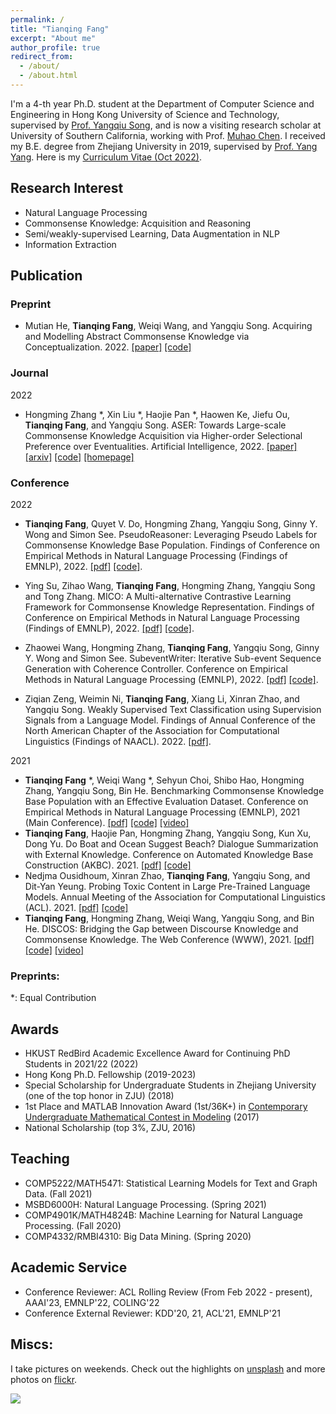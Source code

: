 ```yaml
---
permalink: /
title: "Tianqing Fang"
excerpt: "About me"
author_profile: true
redirect_from: 
  - /about/
  - /about.html
---
```


I'm a 4-th year Ph.D. student at the Department of Computer Science and Engineering in Hong Kong University of Science and Technology, supervised by [Prof. Yangqiu Song](https://cse.hkust.edu.hk/~yqsong/), and is now a visiting research scholar at University of Southern California, working with Prof. [Muhao Chen](https://muhaochen.github.io/). I received my B.E. degree from Zhejiang University in 2019, supervised by [Prof. Yang Yang](http://yangy.org/). Here is my [Curriculum Vitae (Oct 2022)](http://fangtq.com/files/tianqing_CV.pdf).

Research Interest
------
- Natural Language Processing
- Commonsense Knowledge: Acquisition and Reasoning
- Semi/weakly-supervised Learning, Data Augmentation in NLP
- Information Extraction

Publication
------

### Preprint

- Mutian He, **Tianqing Fang**, Weiqi Wang, and Yangqiu Song. Acquiring and Modelling Abstract Commonsense Knowledge via Conceptualization. 2022. [\[paper\]](https://arxiv.org/pdf/2206.01532.pdf) [\[code\]](https://github.com/HKUST-KnowComp/atomic-conceptualization)

### Journal

2022

- Hongming Zhang *, Xin Liu *, Haojie Pan *, Haowen Ke, Jiefu Ou, **Tianqing Fang**, and Yangqiu Song. ASER: Towards Large-scale Commonsense Knowledge Acquisition via Higher-order Selectional Preference over Eventualities. Artificial Intelligence, 2022. [\[paper\]](https://www.sciencedirect.com/science/article/pii/S0004370222000807) [\[arxiv\]](https://arxiv.org/abs/2104.02137) [\[code\]](https://github.com/HKUST-KnowComp/ASER) [\[homepage\]](https://hkust-knowcomp.github.io/ASER)


### Conference

2022

- **Tianqing Fang**, Quyet V. Do, Hongming Zhang, Yangqiu Song, Ginny Y. Wong and Simon See. PseudoReasoner: Leveraging Pseudo Labels for Commonsense Knowledge Base Population. Findings of Conference on Empirical Methods in Natural Language Processing (Findings of EMNLP), 2022. [\[pdf\]](https://arxiv.org/abs/2210.07988) [\[code\]](https://github.com/HKUST-KnowComp/PseudoReasoner).

-  Ying Su, Zihao Wang, **Tianqing Fang**, Hongming Zhang, Yangqiu Song and Tong Zhang. MICO: A Multi-alternative Contrastive Learning Framework for Commonsense Knowledge Representation. Findings of Conference on Empirical Methods in Natural Language Processing (Findings of EMNLP), 2022. [\[pdf\]](https://arxiv.org/abs/2210.07570) [\[code\]](https://github.com/HKUST-KnowComp/MICO).

- Zhaowei Wang, Hongming Zhang, **Tianqing Fang**, Yangqiu Song, Ginny Y. Wong and Simon See. SubeventWriter: Iterative Sub-event Sequence Generation with Coherence Controller. Conference on Empirical Methods in Natural Language Processing (EMNLP), 2022. [\[pdf\]](https://arxiv.org/abs/2210.06694) [\[code\]](https://github.com/HKUST-KnowComp/SubeventWriter).

- Ziqian Zeng, Weimin Ni, **Tianqing Fang**, Xiang Li, Xinran Zhao, and Yangqiu Song. Weakly Supervised Text Classification using Supervision Signals from a Language Model. Findings of Annual Conference of the North American Chapter of the Association for Computational Linguistics (Findings of NAACL). 2022. [\[pdf\]](https://arxiv.org/pdf/2205.06604.pdf).

2021

- **Tianqing Fang** *, Weiqi Wang *, Sehyun Choi, Shibo Hao, Hongming Zhang, Yangqiu Song, Bin He. Benchmarking Commonsense Knowledge Base Population with an Effective Evaluation Dataset. Conference on Empirical Methods in Natural Language Processing (EMNLP), 2021 (Main Conference). [\[pdf\]](https://arxiv.org/abs/2109.07679) [\[code\]](https://github.com/HKUST-KnowComp/CSKB-Population) [\[video\]](https://www.youtube.com/watch?v=5pLLHaPrx-I)
- **Tianqing Fang**, Haojie Pan, Hongming Zhang, Yangqiu Song, Kun Xu, Dong Yu. Do Boat and Ocean Suggest Beach? Dialogue Summarization with External Knowledge. Conference on Automated Knowledge Base Construction (AKBC). 2021. [\[pdf\]](https://www.akbc.ws/2021/papers/AJKd0iIFMDc) [\[code\]](https://github.com/HKUST-KnowComp/CODC-Dialogue-Summarization)
- Nedjma Ousidhoum, Xinran Zhao, **Tianqing Fang**, Yangqiu Song, and Dit-Yan Yeung. Probing Toxic Content in Large Pre-Trained Language Models. Annual Meeting of the Association for Computational Linguistics (ACL). 2021. [\[pdf\]](https://github.com/HKUST-KnowComp/Probing_toxicity_in_PTLMs/blob/main/probing_toxic_content_acl2021.pdf) [\[code\]](https://github.com/HKUST-KnowComp/Probing_toxicity_in_PTLMs)
- **Tianqing Fang**, Hongming Zhang, Weiqi Wang, Yangqiu Song, and Bin He. DISCOS: Bridging the Gap between Discourse Knowledge and Commonsense Knowledge. The Web Conference (WWW), 2021. [\[pdf\]](https://arxiv.org/abs/2101.00154) [\[code\]](https://github.com/HKUST-KnowComp/DISCOS-commonsense) [\[video\]](https://www.youtube.com/watch?v=Ogzyf8gj5IM&t=1s)

### Preprints:

*: Equal Contribution

Awards
------
- HKUST RedBird Academic Excellence Award for Continuing PhD Students in 2021/22 (2022)
- Hong Kong Ph.D. Fellowship (2019-2023)
- Special Scholarship for Undergraduate Students in Zhejiang University (one of the top honor in ZJU) (2018)
- 1st Place and MATLAB Innovation Award (1st/36K+) in [Contemporary Undergraduate Mathematical Contest in Modeling](http://en.mcm.edu.cn/) (2017)
- National Scholarship (top 3%, ZJU, 2016)


Teaching
------
- COMP5222/MATH5471: Statistical Learning Models for Text and Graph Data. (Fall 2021)
- MSBD6000H: Natural Language Processing. (Spring 2021)
- COMP4901K/MATH4824B: Machine Learning for Natural Language Processing. (Fall 2020)
- COMP4332/RMBI4310: Big Data Mining. (Spring 2020)

Academic Service
------
- Conference Reviewer: ACL Rolling Review (From Feb 2022 - present), AAAI'23, EMNLP'22, COLING'22
- Conference External Reviewer: KDD'20, 21, ACL'21, EMNLP'21

Miscs:
-----
I take pictures on weekends. Check out the highlights on [unsplash](https://unsplash.com/@fangtq229) and more photos on [flickr](https://www.flickr.com/photos/193147267@N02/albums).


<a href="https://clustrmaps.com/site/1am85"  title="Visit tracker" style="width: 250px"><img src="//www.clustrmaps.com/map_v2.png?d=1rGYEOu6BaCxnSv3lwCWOBjlq9pFF_8iT_upuStA-JY&cl=ffffff" /></a>

<!-- 

A data-driven personal website
======
Like many other Jekyll-based GitHub Pages templates, academicpages makes you separate the website's content from its form. The content & metadata of your website are in structured markdown files, while various other files constitute the theme, specifying how to transform that content & metadata into HTML pages. You keep these various markdown (.md), YAML (.yml), HTML, and CSS files in a public GitHub repository. Each time you commit and push an update to the repository, the [GitHub pages](https://pages.github.com/) service creates static HTML pages based on these files, which are hosted on GitHub's servers free of charge.

Many of the features of dynamic content management systems (like Wordpress) can be achieved in this fashion, using a fraction of the computational resources and with far less vulnerability to hacking and DDoSing. You can also modify the theme to your heart's content without touching the content of your site. If you get to a point where you've broken something in Jekyll/HTML/CSS beyond repair, your markdown files describing your talks, publications, etc. are safe. You can rollback the changes or even delete the repository and start over -- just be sure to save the markdown files! Finally, you can also write scripts that process the structured data on the site, such as [this one](https://github.com/academicpages/academicpages.github.io/blob/master/talkmap.ipynb) that analyzes metadata in pages about talks to display [a map of every location you've given a talk](https://academicpages.github.io/talkmap.html).

Getting started
======
1. Register a GitHub account if you don't have one and confirm your e-mail (required!)
1. Fork [this repository](https://github.com/academicpages/academicpages.github.io) by clicking the "fork" button in the top right. 
1. Go to the repository's settings (rightmost item in the tabs that start with "Code", should be below "Unwatch"). Rename the repository "[your GitHub username].github.io", which will also be your website's URL.
1. Set site-wide configuration and create content & metadata (see below -- also see [this set of diffs](http://archive.is/3TPas) showing what files were changed to set up [an example site](https://getorg-testacct.github.io) for a user with the username "getorg-testacct")
1. Upload any files (like PDFs, .zip files, etc.) to the files/ directory. They will appear at https://[your GitHub username].github.io/files/example.pdf.  
1. Check status by going to the repository settings, in the "GitHub pages" section

Site-wide configuration
------
The main configuration file for the site is in the base directory in [_config.yml](https://github.com/academicpages/academicpages.github.io/blob/master/_config.yml), which defines the content in the sidebars and other site-wide features. You will need to replace the default variables with ones about yourself and your site's github repository. The configuration file for the top menu is in [_data/navigation.yml](https://github.com/academicpages/academicpages.github.io/blob/master/_data/navigation.yml). For example, if you don't have a portfolio or blog posts, you can remove those items from that navigation.yml file to remove them from the header. 

Create content & metadata
------
For site content, there is one markdown file for each type of content, which are stored in directories like _publications, _talks, _posts, _teaching, or _pages. For example, each talk is a markdown file in the [_talks directory](https://github.com/academicpages/academicpages.github.io/tree/master/_talks). At the top of each markdown file is structured data in YAML about the talk, which the theme will parse to do lots of cool stuff. The same structured data about a talk is used to generate the list of talks on the [Talks page](https://academicpages.github.io/talks), each [individual page](https://academicpages.github.io/talks/2012-03-01-talk-1) for specific talks, the talks section for the [CV page](https://academicpages.github.io/cv), and the [map of places you've given a talk](https://academicpages.github.io/talkmap.html) (if you run this [python file](https://github.com/academicpages/academicpages.github.io/blob/master/talkmap.py) or [Jupyter notebook](https://github.com/academicpages/academicpages.github.io/blob/master/talkmap.ipynb), which creates the HTML for the map based on the contents of the _talks directory).

**Markdown generator**

I have also created [a set of Jupyter notebooks](https://github.com/academicpages/academicpages.github.io/tree/master/markdown_generator
) that converts a CSV containing structured data about talks or presentations into individual markdown files that will be properly formatted for the academicpages template. The sample CSVs in that directory are the ones I used to create my own personal website at stuartgeiger.com. My usual workflow is that I keep a spreadsheet of my publications and talks, then run the code in these notebooks to generate the markdown files, then commit and push them to the GitHub repository.

How to edit your site's GitHub repository
------
Many people use a git client to create files on their local computer and then push them to GitHub's servers. If you are not familiar with git, you can directly edit these configuration and markdown files directly in the github.com interface. Navigate to a file (like [this one](https://github.com/academicpages/academicpages.github.io/blob/master/_talks/2012-03-01-talk-1.md) and click the pencil icon in the top right of the content preview (to the right of the "Raw | Blame | History" buttons). You can delete a file by clicking the trashcan icon to the right of the pencil icon. You can also create new files or upload files by navigating to a directory and clicking the "Create new file" or "Upload files" buttons. 

Example: editing a markdown file for a talk
![Editing a markdown file for a talk](/images/editing-talk.png)

For more info
------
More info about configuring academicpages can be found in [the guide](https://academicpages.github.io/markdown/). The [guides for the Minimal Mistakes theme](https://mmistakes.github.io/minimal-mistakes/docs/configuration/) (which this theme was forked from) might also be helpful.
 -->
